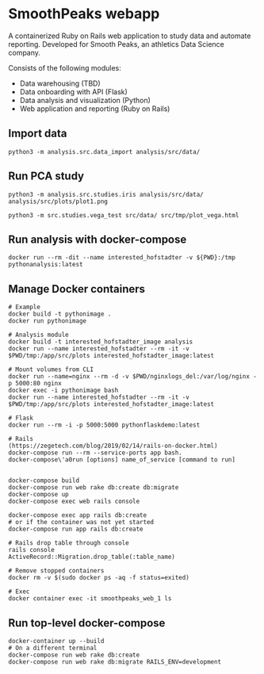 # SmoothPeaks webapp

A containerized Ruby on Rails web application to study data and automate reporting. Developed for Smooth Peaks, an athletics Data Science company.

Consists of the following modules:
- Data warehousing (TBD)
- Data onboarding with API (Flask)
- Data analysis and visualization (Python)
- Web application and reporting (Ruby on Rails)


## Import data

```
python3 -m analysis.src.data_import analysis/src/data/
```

## Run PCA study

```
python3 -m analysis.src.studies.iris analysis/src/data/ analysis/src/plots/plot1.png

python3 -m src.studies.vega_test src/data/ src/tmp/plot_vega.html

```

## Run analysis with docker-compose
```
docker run --rm -dit --name interested_hofstadter -v ${PWD}:/tmp pythonanalysis:latest
```

## Manage Docker containers

```
# Example
docker build -t pythonimage .
docker run pythonimage

# Analysis module
docker build -t interested_hofstadter_image analysis
docker run --name interested_hofstadter --rm -it -v $PWD/tmp:/app/src/plots interested_hofstadter_image:latest

# Mount volumes from CLI	
docker run --name=nginx --rm -d -v $PWD/nginxlogs_del:/var/log/nginx -p 5000:80 nginx
docker exec -i pythonimage bash 
docker run --name interested_hofstadter --rm -it -v $PWD/tmp:/app/src/plots interested_hofstadter_image:latest

# Flask
docker run --rm -i -p 5000:5000 pythonflaskdemo:latest

# Rails
(https://zegetech.com/blog/2019/02/14/rails-on-docker.html)
docker-compose run --rm --service-ports app bash. 
docker-compose\'a0run [options] name_of_service [command to run]


docker-compose build
docker-compose run web rake db:create db:migrate
docker-compose up
docker-compose exec web rails console

docker-compose exec app rails db:create
# or if the container was not yet started
docker-compose run app rails db:create

# Rails drop table through console
rails console
ActiveRecord::Migration.drop_table(:table_name)

# Remove stopped containers
docker rm -v $(sudo docker ps -aq -f status=exited)

# Exec
docker container exec -it smoothpeaks_web_1 ls

```


## Run top-level docker-compose

```
docker-container up --build
# On a different terminal
docker-compose run web rake db:create
docker-compose run web rake db:migrate RAILS_ENV=development

```